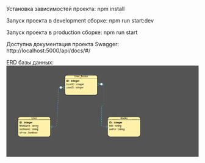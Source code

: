 Установка зависимостей проекта: npm install

Запуск проекта в development сборке: npm run start:dev

Запуск проекта в production сборке: npm run start

Доступна документация проекта Swagger: http://localhost:5000/api/docs/#/

ERD базы данных:
![alt text](./src/assets/images/erd-data-base.png)


